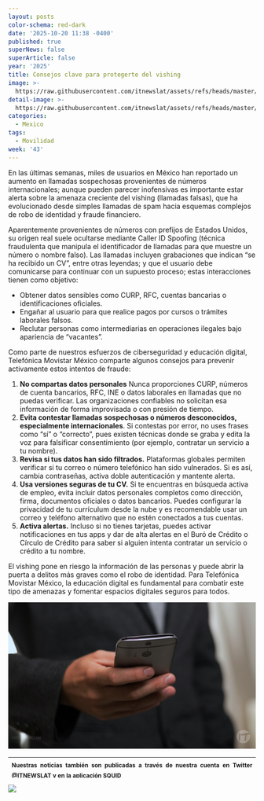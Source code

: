 ```yaml
---
layout: posts
color-schema: red-dark
date: '2025-10-20 11:38 -0400'
published: true
superNews: false
superArticle: false
year: '2025'
title: Consejos clave para protegerte del vishing
image: >-
  https://raw.githubusercontent.com/itnewslat/assets/refs/heads/master/img/540x320/LLamada-p.jpg
detail-image: >-
  https://raw.githubusercontent.com/itnewslat/assets/refs/heads/master/img/1024x680/LLamada-g.jpg
categories:
  - Mexico
tags:
  - Movilidad
week: '43'
---
```

En las últimas semanas, miles de usuarios en México han reportado un aumento en llamadas sospechosas provenientes de números internacionales; aunque pueden parecer inofensivas es importante estar alerta sobre la amenaza creciente del vishing (llamadas falsas), que ha evolucionado desde simples llamadas de spam hacia esquemas complejos de robo de identidad y fraude financiero. 

Aparentemente provenientes de números con prefijos de Estados Unidos, su origen real suele ocultarse mediante Caller ID Spoofing (técnica fraudulenta que manipula el identificador de llamadas para que muestre un número o nombre falso). Las llamadas incluyen grabaciones que indican “se ha recibido un CV”, entre otras leyendas; y que el usuario debe comunicarse para continuar con un supuesto proceso; estas interacciones tienen como objetivo:

- Obtener datos sensibles como CURP, RFC, cuentas bancarias o identificaciones oficiales.
- Engañar al usuario para que realice pagos por cursos o trámites laborales falsos.
- Reclutar personas como intermediarias en operaciones ilegales bajo apariencia de “vacantes”.

Como parte de nuestros esfuerzos de ciberseguridad y educación digital, Telefónica Movistar México comparte algunos consejos para prevenir activamente estos intentos de fraude:

1.	**No compartas datos personales**
	Nunca proporciones CURP, números de cuenta bancarios, RFC, INE o datos laborales en llamadas que no puedas verificar. Las organizaciones confiables no solicitan esa información de forma improvisada o con presión de tiempo.
2.	**Evita contestar llamadas sospechosas o números desconocidos, especialmente internacionales**.
	Si contestas por error, no uses frases como “sí” o “correcto”, pues existen técnicas donde se graba y edita la voz para falsificar consentimiento (por ejemplo, contratar un servicio a tu nombre).
3.	**Revisa si tus datos han sido filtrados.** 
	Plataformas globales permiten verificar si tu correo o número telefónico han sido vulnerados. Si es así, cambia contraseñas, activa doble autenticación y mantente alerta.
4.	**Usa versiones seguras de tu CV.**
	Si te encuentras en búsqueda activa de empleo, evita incluir datos personales completos como dirección, firma, documentos oficiales o datos bancarios. Puedes configurar la privacidad de tu currículum desde la nube y es recomendable usar un correo y teléfono alternativo que no estén conectados a tus cuentas.
5.	**Activa alertas.** 
	Incluso si no tienes tarjetas, puedes activar notificaciones en tus apps y dar de alta alertas en el Buró de Crédito o Círculo de Crédito para saber si alguien intenta contratar un servicio o crédito a tu nombre. 
    
El vishing pone en riesgo la información de las personas y puede abrir la puerta a delitos más graves como el robo de identidad. Para Telefónica Movistar México, la educación digital es fundamental para combatir este tipo de amenazas y fomentar espacios digitales seguros para todos.

![](https://raw.githubusercontent.com/itnewslat/assets/refs/heads/master/img/540x320/LLamada-p.jpg)

<table style="height: 42px;" width="569">
<tbody>
<tr>
<td style="text-align: justify;"><sub><strong>Nuestras noticias también son publicadas a través de nuestra cuenta en Twitter <a href="https://twitter.com/itnewslat?lang=es">@ITNEWSLAT</a> y en la aplicación <a href="https://squidapp.co/en/">SQUID</a></strong></sub></td>
</tr>
</tbody>
</table>

<img src="https://tracker.metricool.com/c3po.jpg?hash=56f88a41e39ab42c063cc51676587a04"/>